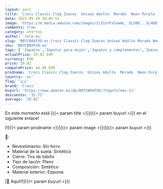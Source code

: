 ```yaml
---
layout: post
title: 'Crocs Classic Clog Zuecos  Unisex Adulto  Morado  Neon Purple   36/37 EU'
date: 2022-05-20 19:05:51
image: 'https://m.media-amazon.com/images/I/31vYFxSuwmL._SL500_._SL400_.jpg'
comments: true
category: ofertas
author: 'tole.es'
slug: 'B07CN8XFVD-es Crocs Classic Clog Zuecos Unisex Adulto Morado Neon Purple...'
sku: 'B07CN8XFVD-es'
tags: [ 'Zapatos','Zapatos para mujer','Zapatos y complementos','Zuecos de mujer','Zuecos y mules de mujer','crocs','zuecos','🇪🇸', ]
actualPrice: 29.82 EUR
currency: EUR
price: 29.82
comparePrice: 44.99 EUR
prodname: 'Crocs Classic Clog Zuecos  Unisex Adulto  Morado  Neon Purple   36/37 EU'
country: 'es'
flag: '🇪🇸'
brand: 'Crocs'
buyurl: 'https://www.amazon.es/dp/B07CN8XFVD/?tag=tolees-21'
descuento: '33.72'
average: '29.82'
---
```


En este momento está [{{< param title >}}]({{< param buyurl >}}) en el siguiente enlace!

[![{{< param prodname >}}]({{< param image >}})]({{< param buyurl >}})

🔎:

- Revestimiento: Sin forro
- Material de la suela: Sintético
- Cierre: Tira de tobillo
- Tipo de tacón: Plano
- Composición: Sintético
- Material exterior: Espuma

[🛒 Aquí!!!]({{< param buyurl >}})
